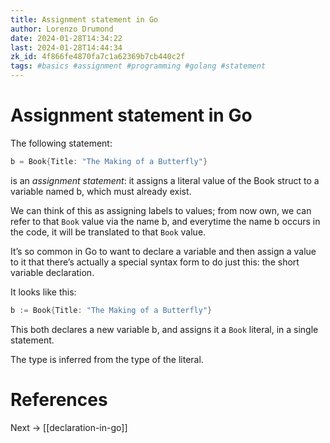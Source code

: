 ```yaml
---
title: Assignment statement in Go
author: Lorenzo Drumond
date: 2024-01-28T14:34:22
last: 2024-01-28T14:44:34
zk_id: 4f866fe4870fa7c1a62369b7cb440c2f
tags: #basics #assignment #programming #golang #statement
---
```



# Assignment statement in Go
The following statement:
```go
b = Book{Title: "The Making of a Butterfly"}
```
is an _assignment statement_: it assigns a literal value of the Book struct to a variable named b, which must already exist.

We can think of this as assigning labels to values; from now own, we can refer to that `Book` value via the name b, and everytime the name b occurs in the code, it will be translated to that `Book` value.

It’s so common in Go to want to declare a variable and then assign a value to it that there’s actually a special syntax form to do just this: the short variable declaration.

It looks like this:
```go
b := Book{Title: "The Making of a Butterfly"}
```

This both declares a new variable b, and assigns it a `Book` literal, in a single statement.

The type is inferred from the type of the literal.

# References

Next -> [[declaration-in-go]]

